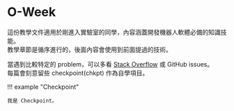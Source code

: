 # O-Week

這份教學文件適用於剛進入實驗室的同學，內容涵蓋開發機器人軟體必備的知識技能。  
教學章節是循序進行的，後面內容會使用到前面提過的技術。

當遇到比較特定的 problem，可以多看 [Stack Overflow](https://stackoverflow.com/questions) 或 GitHub issues。  
每篇會刻意留些 checkpoint(chkpt) 作為自學項目。 

!!! example "Checkpoint"

    我是 Checkpoint。